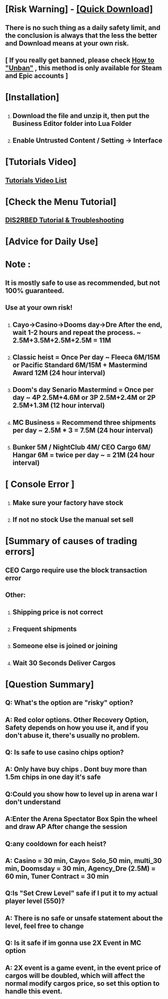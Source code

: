 # [Risk Warning]      -  [[Quick Download]](https://codeload.github.com/modlc/Business-Editor/zip/refs/heads/master)

## There is no such thing as a daily safety limit, and the conclusion is always that the less the better and Download means at your own risk.

## [ If you really get banned, please check [How to "Unban"](https://youtu.be/hWl0EAKuYKk) , this method is only available for Steam and Epic accounts ]

# [Installation]

1. ## Download the file and unzip it, then put the Business Editor folder into Lua Folder

2. ## Enable Untrusted Content /  Setting -> Interface

# [Tutorials Video]

## [Tutorials Video List](https://youtube.com/playlist?list=PLS7kTnJ3PNpkCghLi9cnZLZxLjRsGE4yh)

# [Check the Menu Tutorial]  

## [DIS2RBED Tutorial & Troubleshooting](https://w1tch.net/topic/298-dis2rbed-injection-tutorial-troubleshooting/)

# [Advice for Daily Use] 

# Note :

## It is mostly safe to use as recommended, but not 100% guaranteed.

## Use at your own risk!

1. ## Cayo->Casino->Dooms day->Dre After the end, wait 1-2 hours and repeat the process. ~ 2.5M+3.5M+2.5M+2.5M = 11M

2. ## Classic heist = Once Per day ~ Fleeca 6M/15M or Pacific Standard 6M/15M + Mastermind Award 12M (24 hour interval)

3. ## Doom's day Senario Mastermind = Once per day ~ 4P 2.5M+4.6M or 3P 2.5M+2.4M or 2P 2.5M+1.3M (12 hour interval)


4. ## MC Business = Recommend three shipments per day ~ 2.5M * 3 = 7.5M (24 hour interval)

5. ## Bunker 5M / NightClub 4M/ CEO Cargo 6M/ Hangar 6M = twice per day ~ = 21M (24 hour interval)

# [ Console Error ]

1. ## Make sure your factory have stock

2. ## If not no stock Use the manual set sell

# [Summary of causes of trading errors]

## CEO Cargo require use the block transaction error

## Other:

1. ## Shipping price is not correct

2. ## Frequent shipments

3. ## Someone else is joined or joining

4. ## Wait 30 Seconds Deliver Cargos

# [Question Summary]

## Q: What's the option are "risky" option?
## A: Red color options. Other Recovery Option, Safety depends on how you use it, and if you don't abuse it, there's usually no problem.

## Q: Is safe to use casino chips option?
## A: Only have buy chips . Dont buy more than 1.5m chips in one day it's safe

## Q:Could you show how to level up in arena war I don't understand
## A:Enter the Arena Spectator Box Spin the wheel and draw AP After change the session

## Q:any cooldown for each heist?
## A: Casino = 30 min, Cayo= Solo_50 min, multi_30 min, Doomsday = 30 min, Agency_Dre (2.5M) = 60 min, Tuner Contract = 30 min

## Q:Is "Set Crew Level" safe if I put it to my actual player level (550)?
## A: There is no safe or unsafe statement about the level, feel free to change

## Q: Is it safe if im gonna use 2X Event in MC option
## A:  2X event is a game event, in the event price of cargos will be doubled, which will affect the normal modify cargos price, so set this option to handle this event.
